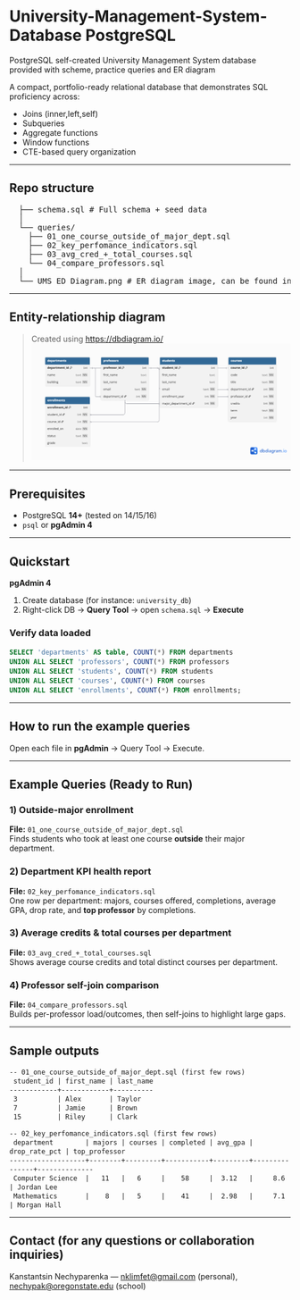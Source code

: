# University-Management-System-Database PostgreSQL
PostgreSQL self-created University Management System database provided with scheme, practice queries and ER diagram 

A compact, portfolio-ready relational database that demonstrates SQL proficiency across:

- Joins (inner,left,self)
- Subqueries 
- Aggregate functions 
- Window functions 
- CTE-based query organization

---

## Repo structure
<pre>
  ├── schema.sql # Full schema + seed data
  │
  └── queries/
    ├── 01_one_course_outside_of_major_dept.sql
    ├── 02_key_perfomance_indicators.sql
    ├── 03_avg_cred_+_total_courses.sql
    └── 04_compare_professors.sql
  │
  └── UMS_ED_Diagram.png # ER diagram image, can be found in README 
</pre>

---

## Entity-relationship diagram 
> Created using https://dbdiagram.io/
![ER Diagram](UMS_ED_Diagram.png)

---

## Prerequisites
- PostgreSQL **14+** (tested on 14/15/16)
- `psql` or **pgAdmin 4**

---

## Quickstart

**pgAdmin 4**
1) Create database (for instance: `university_db`)  
2) Right-click DB → **Query Tool** → open `schema.sql` → **Execute**

### Verify data loaded
```sql
SELECT 'departments' AS table, COUNT(*) FROM departments
UNION ALL SELECT 'professors', COUNT(*) FROM professors
UNION ALL SELECT 'students', COUNT(*) FROM students
UNION ALL SELECT 'courses', COUNT(*) FROM courses
UNION ALL SELECT 'enrollments', COUNT(*) FROM enrollments;
```

---

## How to run the example queries
Open each file in **pgAdmin** → Query Tool → Execute.

---

## Example Queries (Ready to Run)

### 1) Outside-major enrollment 
**File:** `01_one_course_outside_of_major_dept.sql`  
Finds students who took at least one course **outside** their major department.

### 2) Department KPI health report 
**File:** `02_key_perfomance_indicators.sql`  
One row per department: majors, courses offered, completions, average GPA, drop rate, and **top professor** by completions.

### 3) Average credits & total courses per department 
**File:** `03_avg_cred_+_total_courses.sql`  
Shows average course credits and total distinct courses per department.

### 4) Professor self-join comparison 
**File:** `04_compare_professors.sql`  
Builds per-professor load/outcomes, then self-joins to highlight large gaps.

---

## Sample outputs 

```text
-- 01_one_course_outside_of_major_dept.sql (first few rows)
 student_id | first_name | last_name
------------+------------+----------
 3          | Alex       | Taylor
 7          | Jamie      | Brown
 15         | Riley      | Clark
```

```text
-- 02_key_perfomance_indicators.sql (first few rows)
 department        | majors | courses | completed | avg_gpa | drop_rate_pct | top_professor
-------------------+--------+---------+-----------+---------+---------------+--------------
 Computer Science  |   11   |   6     |    58     |  3.12   |     8.6       | Jordan Lee
 Mathematics       |    8   |   5     |    41     |  2.98   |     7.1       | Morgan Hall
```

---

## Contact (for any questions or collaboration inquiries)
Kanstantsin Nechyparenka — nklimfet@gmail.com (personal), nechypak@oregonstate.edu (school) 


